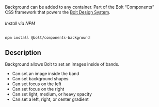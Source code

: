 Background can be added to any container. Part of the Bolt “Components” CSS framework that powers the [Bolt Design System](https://www.boltdesignsystem.com).

###### Install via NPM
```
npm install @bolt/components-background
```

## Description

Background allows Bolt to set an images inside of bands.

* Can set an image inside the band
* Can set background shapes
* Can set focus on the left
* Can set focus on the right
* Can set light, medium, or heavy opacity
* Can set a left, right, or center gradient
